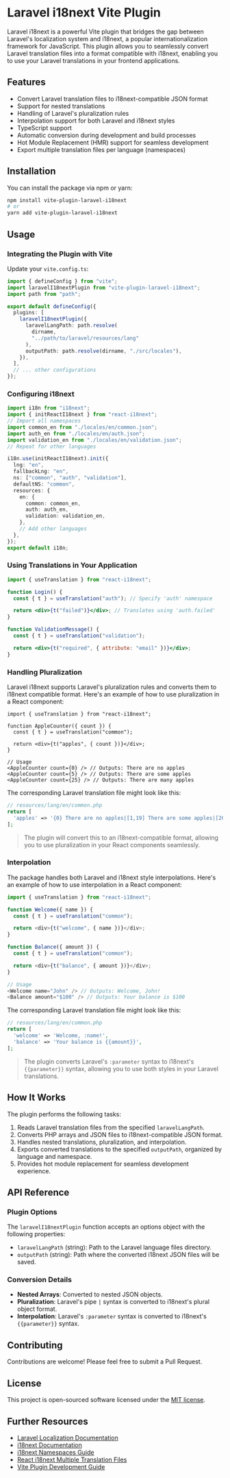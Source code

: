 # Laravel i18next Vite Plugin

Laravel i18next is a powerful Vite plugin that bridges the gap between Laravel's localization system and i18next, a popular internationalization framework for JavaScript. This plugin allows you to seamlessly convert Laravel translation files into a format compatible with i18next, enabling you to use your Laravel translations in your frontend applications.

## Features

- Convert Laravel translation files to i18next-compatible JSON format
- Support for nested translations
- Handling of Laravel's pluralization rules
- Interpolation support for both Laravel and i18next styles
- TypeScript support
- Automatic conversion during development and build processes
- Hot Module Replacement (HMR) support for seamless development
- Export multiple translation files per language (namespaces)

## Installation

You can install the package via npm or yarn:

```bash
npm install vite-plugin-laravel-i18next
# or
yarn add vite-plugin-laravel-i18next
```

## Usage

### Integrating the Plugin with Vite

Update your `vite.config.ts`:

```typescript
import { defineConfig } from "vite";
import laravelI18nextPlugin from "vite-plugin-laravel-i18next";
import path from "path";

export default defineConfig({
  plugins: [
    laravelI18nextPlugin({
      laravelLangPath: path.resolve(
        dirname,
        "../path/to/laravel/resources/lang"
      ),
      outputPath: path.resolve(dirname, "./src/locales"),
    }),
  ],
  // ... other configurations
});
```

### Configuring i18next

```typescript
import i18n from "i18next";
import { initReactI18next } from "react-i18next";
// Import all namespaces
import common_en from "./locales/en/common.json";
import auth_en from "./locales/en/auth.json";
import validation_en from "./locales/en/validation.json";
// Repeat for other languages

i18n.use(initReactI18next).init({
  lng: "en",
  fallbackLng: "en",
  ns: ["common", "auth", "validation"],
  defaultNS: "common",
  resources: {
    en: {
      common: common_en,
      auth: auth_en,
      validation: validation_en,
    },
    // Add other languages
  },
});
export default i18n;
```

### Using Translations in Your Application

```jsx
import { useTranslation } from "react-i18next";

function Login() {
  const { t } = useTranslation("auth"); // Specify 'auth' namespace

  return <div>{t("failed")}</div>; // Translates using 'auth.failed'
}

function ValidationMessage() {
  const { t } = useTranslation("validation");

  return <div>{t("required", { attribute: "email" })}</div>;
}
```

### Handling Pluralization

Laravel i18next supports Laravel's pluralization rules and converts them to i18next compatible format. Here's an example of how to use pluralization in a React component:

```tsx
import { useTranslation } from "react-i18next";

function AppleCounter({ count }) {
  const { t } = useTranslation("common");

  return <div>{t("apples", { count })}</div>;
}

// Usage
<AppleCounter count={0} /> // Outputs: There are no apples
<AppleCounter count={5} /> // Outputs: There are some apples
<AppleCounter count={25} /> // Outputs: There are many apples
```

The corresponding Laravel translation file might look like this:

```php
// resources/lang/en/common.php
return [
  'apples' => '{0} There are no apples|[1,19] There are some apples|[20,] There are many apples',
];
```

> The plugin will convert this to an i18next-compatible format, allowing you to use pluralization in your React components seamlessly.

### Interpolation

The package handles both Laravel and i18next style interpolations. Here's an example of how to use interpolation in a React component:

```typescript
import { useTranslation } from "react-i18next";

function Welcome({ name }) {
  const { t } = useTranslation("common");

  return <div>{t("welcome", { name })}</div>;
}

function Balance({ amount }) {
  const { t } = useTranslation("common");

  return <div>{t("balance", { amount })}</div>;
}

// Usage
<Welcome name="John" /> // Outputs: Welcome, John!
<Balance amount="$100" /> // Outputs: Your balance is $100
```

The corresponding Laravel translation file might look like this:

```php
// resources/lang/en/common.php
return [
  'welcome' => 'Welcome, :name!',
  'balance' => 'Your balance is {{amount}}',
];
```

> The plugin converts Laravel's `:parameter` syntax to i18next's `{{parameter}}` syntax, allowing you to use both styles in your Laravel translations.

## How It Works

The plugin performs the following tasks:

1. Reads Laravel translation files from the specified `laravelLangPath`.
2. Converts PHP arrays and JSON files to i18next-compatible JSON format.
3. Handles nested translations, pluralization, and interpolation.
4. Exports converted translations to the specified `outputPath`, organized by language and namespace.
5. Provides hot module replacement for seamless development experience.

## API Reference

### Plugin Options

The `laravelI18nextPlugin` function accepts an options object with the following properties:

- `laravelLangPath` (string): Path to the Laravel language files directory.
- `outputPath` (string): Path where the converted i18next JSON files will be saved.

### Conversion Details

- **Nested Arrays**: Converted to nested JSON objects.
- **Pluralization**: Laravel's pipe `|` syntax is converted to i18next's plural object format.
- **Interpolation**: Laravel's `:parameter` syntax is converted to i18next's `{{parameter}}` syntax.

## Contributing

Contributions are welcome! Please feel free to submit a Pull Request.

## License

This project is open-sourced software licensed under the [MIT license](https://opensource.org/licenses/MIT).

## Further Resources

- [Laravel Localization Documentation](https://laravel.com/docs/localization)
- [i18next Documentation](https://www.i18next.com/)
- [i18next Namespaces Guide](https://www.i18next.com/principles/namespaces)
- [React i18next Multiple Translation Files](https://react.i18next.com/guides/multiple-translation-files)
- [Vite Plugin Development Guide](https://vitejs.dev/guide/api-plugin.html)
